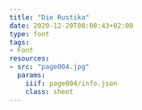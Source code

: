 ```yaml
---
title: "Die Rustika"
date: 2020-12-20T08:00:43+02:00
type: font
tags:
- Font
resources:
- src: "page004.jpg"
  params:
    iiif: page004/info.json
    class: sheet
---
```

